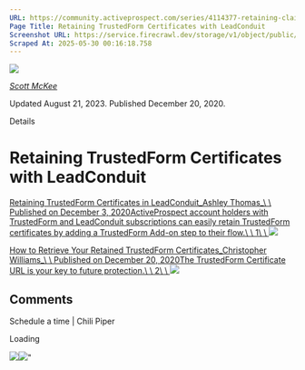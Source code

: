 ```yaml
---
URL: https://community.activeprospect.com/series/4114377-retaining-claiming-trustedform-certificates-with-leadconduit
Page Title: Retaining TrustedForm Certificates with LeadConduit
Screenshot URL: https://service.firecrawl.dev/storage/v1/object/public/media/screenshot-ff1ac88a-d880-4a0e-b84c-9a0f8caf93f9.png
Scraped At: 2025-05-30 00:16:18.758
---
```


[![](https://content1.bloomfire.com/avatars/users/1317000/thumb/thumbnail.png?f=1617311121&Expires=1748567772&Signature=NCeYyIiBTeif6Sg43un13PllLxUL61K1VPEDMjBP6DDDMvave5DXEEgDIP2td9J9ngVFaDoJdN~74w9inSDtRaB0yQyBhDAZ91f1nbo68kHzbvoBzAUCR0KycULj1HabwCxcsLT4~ruw1ydiSO5Hy4vlUKKMxTexeGxgSjvpDk8sZNnElm86XkWbLLSZcuyL3Dgvy0Cb~KR14rYF3-ql-hNpr7GdjnNRnh6NqjOA7gQQuQ89jpU2VOUCbFMVA82xbfzENn0LQS~Xtm4xKgQg3QQtgMCLbSrskDemKmrV~AYGLfOKK3WvtT6OQRbC-8hPp2QGl5abHCr-JKOM4mDMwg__&Key-Pair-Id=APKAIDFCFZ2UHE5LPIUA)](https://community.activeprospect.com/memberships/7557680-scott-mckee)

[_Scott McKee_](https://community.activeprospect.com/memberships/7557680-scott-mckee)

Updated August 21, 2023. Published December 20, 2020.

Details

# Retaining TrustedForm Certificates with LeadConduit

[Retaining TrustedForm Certificates in LeadConduit_Ashley Thomas_\\
\\
Published on December 3, 2020ActiveProspect account holders with TrustedForm and LeadConduit subscriptions can easily retain TrustedForm certificates by adding a TrustedForm Add-on step to their flow.\\
\\
1\\
\\
![](https://content0.bloomfire.com/thumbnails/contributions/002/390/146/_270x180.png?f=1617902575&Expires=1748567772&Signature=GFjVB4L2e9MqQdFabwHs9GSH7eqYA8Hu4~43WnHd-kmWGq85PJXWVzqxPGlTIW9wzT6caNSGlR-JgnsXguC1nB7yyIu1MqSKid3oGqHQbitnVK32PLklZxvJIbcDSBB50gXRPbjpmbAVV2OPQjFd0I8zZ~1HANmCrdbx8XRzFIlv81EAHXKssRvr69Zy2APCiRLjr~Tsfcn-m2TGmM45epmb7zURQWLbSVFY~vZzKHUaiHRHkunbqKN3CctDlb882T76ASxiUzmwRxTWXWK1XNRUoiz9b9fx1x~oudb~EAG0LyfnQaI4aGxuI~NgOPINbmAGvayD773~i3d8S9iEKg__&Key-Pair-Id=APKAIDFCFZ2UHE5LPIUA)](https://community.activeprospect.com/series/4114377/posts/4100506-retaining-trustedform-certificates-in-leadconduit)

[How to Retrieve Your Retained TrustedForm Certificates_Christopher Williams_\\
\\
Published on December 20, 2020The TrustedForm Certificate URL is your key to future protection.\\
\\
2\\
\\
![](https://content2.bloomfire.com/thumbnails/contributions/002/425/189/_270x180.png?f=1608648956&Expires=1748567772&Signature=MrFBaYp~WKXz2cAZyX3mSWIq4U6ouzyyjgF2T5YK2ibiRB8TuOZDHwjSBlzHG~hFL6NFYapGzyrkDfL7TssyIPrTMj4IRuxs-V1Rv-kPtGAqRbwKbtkgLXfcRUAcQsAisfph1vwp8QGilIo3FbJaqY1W1gDOCcByJX9szqfSSzWyxxPXMF4-OnDBHCQ3RTFnABifTnksVRTIZj8fWaMGLRTLioQA7RhCaEg0mXWgzI1Tyeli2sBMz30tsyaYXoHIQAEQhsY6-A9hezdRajtKFgV7z5QhD0zkYrBJsmll8S98i~nN7ZXmLGdEmR0ipViHHWoxX-ZN7~Y6CaNzrQ1e6w__&Key-Pair-Id=APKAIDFCFZ2UHE5LPIUA)](https://community.activeprospect.com/series/4114377/posts/4114383-how-to-retrieve-your-retained-trustedform-certificates)

## Comments

Schedule a time \| Chili Piper

Loading

![](https://bat.bing.com/action/0?ti=4018451&Ver=2&mid=a48d53ed-979b-4654-8617-fc9f6965cfa9&bo=1&sid=4a9ad9903ceb11f0ae403da22c59d4b5&vid=4a9ac7a03ceb11f0a179d315226cce0c&vids=1&msclkid=N&pi=918639831&lg=en-US&sw=1280&sh=1024&sc=24&p=https%3A%2F%2Fcommunity.activeprospect.com%2Fseries%2F4114377-retaining-claiming-trustedform-certificates-with-leadconduit&r=&lt=875&evt=pageLoad&sv=1&cdb=AQAQ&rn=738288)![](https://bat.bing.com/action/0?ti=4018451&Ver=2&mid=a48d53ed-979b-4654-8617-fc9f6965cfa9&bo=2&sid=4a9ad9903ceb11f0ae403da22c59d4b5&vid=4a9ac7a03ceb11f0a179d315226cce0c&vids=0&msclkid=N&gtm_tag_source=ua&ec=Client%20ID&el=%2Fseries%2F4114377-retaining-claiming-trustedform-certificates-with-leadconduit&gc=USD&tpp=1&en=Y&p=https%3A%2F%2Fcommunity.activeprospect.com%2Fseries%2F4114377-retaining-claiming-trustedform-certificates-with-leadconduit&sw=1280&sh=1024&sc=24&evt=custom&cdb=AQAQ&rn=237041)"

